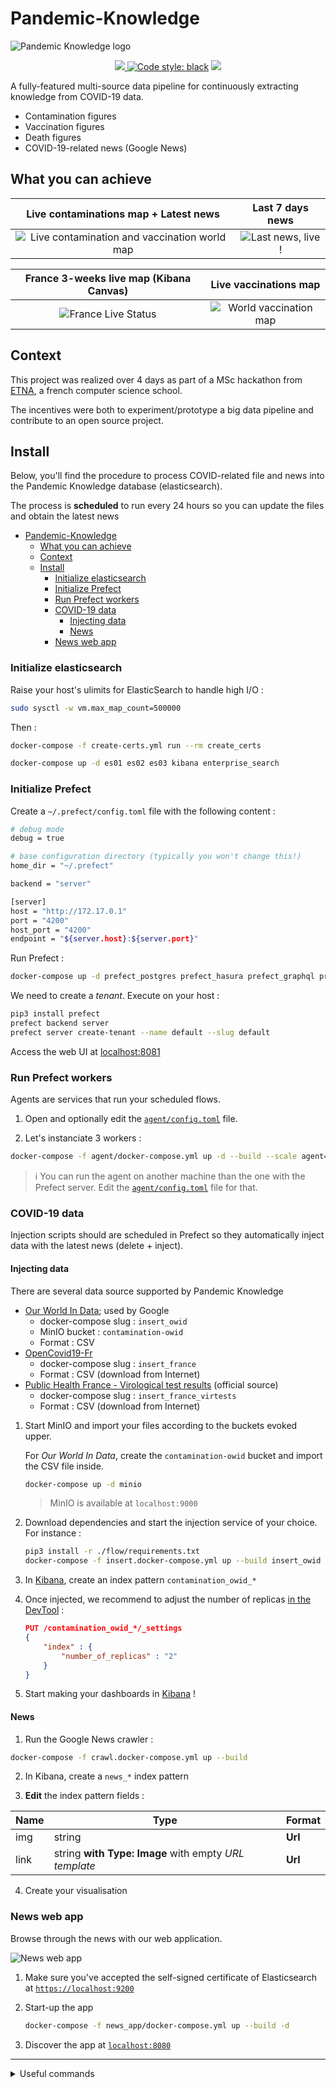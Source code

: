 # Pandemic-Knowledge

![Pandemic Knowledge logo](./pandemic_knowledge.png)

<p align="center">
    <a href="https://travis-ci.com/flavienbwk/Pandemic-Knowledge" target="_blank">
        <img src="https://travis-ci.org/flavienbwk/Pandemic-Knowledge.svg?branch=develop"/>
    </a>
    <a href="https://github.com/psf/black"><img alt="Code style: black" src="https://img.shields.io/badge/code%20style-black-000000.svg"></a>
    <a href="./LICENSE"><img atl="Repo license MIT" src="https://img.shields.io/badge/License-MIT-yellow.svg"/></a>
</p>

A fully-featured multi-source data pipeline for continuously extracting knowledge from COVID-19 data.

- Contamination figures
- Vaccination figures
- Death figures
- COVID-19-related news (Google News)

## What you can achieve

|                        Live contaminations map + Latest news                        |                   Last 7 days news                    |
| :---------------------------------------------------------------------------------: | :---------------------------------------------------: |
| ![Live contamination and vaccination world map](./illustrations/live_dashboard.png) | ![Last news, live !](./illustrations/latest_news.png) |

|            France 3-weeks live map (Kibana Canvas)            |                     Live vaccinations map                     |
| :-----------------------------------------------------------: | :-----------------------------------------------------------: |
| ![France Live Status](./illustrations/france_live_status.png) | ![World vaccination map](./illustrations/vaccination_map.png) |

## Context

This project was realized over 4 days as part of a MSc hackathon from [ETNA](https://etna.io), a french computer science school.

The incentives were both to experiment/prototype a big data pipeline and contribute to an open source project.

## Install

Below, you'll find the procedure to process COVID-related file and news into the Pandemic Knowledge database (elasticsearch).

The process is **scheduled** to run every 24 hours so you can update the files and obtain the latest news

- [Pandemic-Knowledge](#pandemic-knowledge)
  - [What you can achieve](#what-you-can-achieve)
  - [Context](#context)
  - [Install](#install)
    - [Initialize elasticsearch](#initialize-elasticsearch)
    - [Initialize Prefect](#initialize-prefect)
    - [Run Prefect workers](#run-prefect-workers)
    - [COVID-19 data](#covid-19-data)
      - [Injecting data](#injecting-data)
      - [News](#news)
    - [News web app](#news-web-app)

### Initialize elasticsearch

Raise your host's ulimits for ElasticSearch to handle high I/O :

```bash
sudo sysctl -w vm.max_map_count=500000
```

Then :

```bash
docker-compose -f create-certs.yml run --rm create_certs
```

```bash
docker-compose up -d es01 es02 es03 kibana enterprise_search
```

### Initialize Prefect

Create a `~/.prefect/config.toml` file with the following content :

```bash
# debug mode
debug = true

# base configuration directory (typically you won't change this!)
home_dir = "~/.prefect"

backend = "server"

[server]
host = "http://172.17.0.1"
port = "4200"
host_port = "4200"
endpoint = "${server.host}:${server.port}"
```

Run Prefect :

```bash
docker-compose up -d prefect_postgres prefect_hasura prefect_graphql prefect_towel prefect_apollo prefect_ui
```

We need to create a _tenant_. Execute on your host :

```bash
pip3 install prefect
prefect backend server
prefect server create-tenant --name default --slug default
```

Access the web UI at [localhost:8081](http://localhost:8081)

### Run Prefect workers

Agents are services that run your scheduled flows.

1. Open and optionally edit the [`agent/config.toml`](./agent/config.toml) file.

2. Let's instanciate 3 workers :

  ```bash
  docker-compose -f agent/docker-compose.yml up -d --build --scale agent=3 agent
  ```

  > :information_source: You can run the agent on another machine than the one with the Prefect server. Edit the [`agent/config.toml`](./agent/config.toml) file for that.

### COVID-19 data

Injection scripts should are scheduled in Prefect so they automatically inject data with the latest news (delete + inject).

#### Injecting data

There are several data source supported by Pandemic Knowledge

- [Our World In Data](https://ourworldindata.org/coronavirus-data); used by Google
  - docker-compose slug : `insert_owid`
  - MinIO bucket : `contamination-owid`
  - Format : CSV
- [OpenCovid19-Fr](https://github.com/opencovid19-fr/data)
  - docker-compose slug : `insert_france`
  - Format : CSV (download from Internet)
- [Public Health France - Virological test results](https://www.data.gouv.fr/en/datasets/donnees-relatives-aux-resultats-des-tests-virologiques-covid-19/) (official source)
  - docker-compose slug : `insert_france_virtests`
  - Format : CSV (download from Internet)

1. Start MinIO and import your files according to the buckets evoked upper.

    For _Our World In Data_, create the `contamination-owid` bucket and import the CSV file inside.

    ```bash
    docker-compose up -d minio
    ```

    > MinIO is available at `localhost:9000`

2. Download dependencies and start the injection service of your choice. For instance :

    ```bash
    pip3 install -r ./flow/requirements.txt
    docker-compose -f insert.docker-compose.yml up --build insert_owid
    ```

3. In [Kibana](https://localhost:5601), create an index pattern `contamination_owid_*`

4. Once injected, we recommend to adjust the number of replicas [in the DevTool](https://localhost:5601/app/dev_tools#/console) :

    ```json
    PUT /contamination_owid_*/_settings
    {
        "index" : {
            "number_of_replicas" : "2"
        }
    }
    ```

5. Start making your dashboards in [Kibana](https://localhost:5601) !

#### News

1. Run the Google News crawler :

  ```bash
  docker-compose -f crawl.docker-compose.yml up --build
  ```

2. In Kibana, create a `news_*` index pattern

3. **Edit** the index pattern fields :

  | Name | Type                                                  | Format  |
  | ---- | ----------------------------------------------------- | ------- |
  | img  | string                                                | **Url** |
  | link | string **with Type: Image** with empty _URL template_ | **Url** |

4. Create your visualisation

### News web app

Browse through the news with our web application.

![News web app](./illustrations/news_web_app.png)

1. Make sure you've accepted the self-signed certificate of Elasticsearch at [`https://localhost:9200`](https://localhost:9200)

2. Start-up the app

    ```bash
    docker-compose -f news_app/docker-compose.yml up --build -d
    ```

3. Discover the app at [`localhost:8080`](http://localhost:8080)

---

<details>
<summary>Useful commands</summary>

To stop everything :

```bash
docker-compose down
docker-compose -f agent/docker-compose.yml down
docker-compose -f insert.docker-compose.yml down
docker-compose -f crawl.docker-compose.yml down
```

To start each service, step by step :

```bash
docker-compose up -d es01 es02 es03 kibana enterprise_search
docker-compose up -d minio
docker-compose up -d prefect_postgres prefect_hasura prefect_graphql prefect_towel prefect_apollo prefect_ui
docker-compose -f agent/docker-compose.yml up -d --build --scale agent=3 agent
```

</details>
